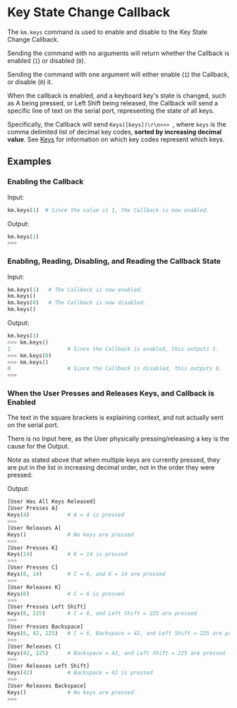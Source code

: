 # Key State Change Callback

The `km.keys` command is used to enable and disable to the Key State Change Callback.

Sending the command with no arguments will return whether the Callback is enabled (`1`) or disabled (`0`).

Sending the command with one argument will either enable (`1`) the Callback, or disable (`0`) it.

When the callback is enabled, and a keyboard key's state is changed, such as A being pressed, or Left Shift being
released, the Callback will send a specific line of text on the serial port, representing the state of all keys.

Specifically, the Callback will send `Keys([keys])\r\n>>> `, where `keys` is the comma delimited list of decimal key
codes, **sorted by increasing decimal value**. See [Keys](../keys.md) for information on which key codes represent which
keys.

## Examples

### Enabling the Callback

Input:
```python
km.keys(1)  # Since the value is 1, the Callback is now enabled.
```

Output:
```python
km.keys(1)
>>>
```

### Enabling, Reading, Disabling, and Reading the Callback State

Input:
```python
km.keys(1)   # The Callback is now enabled.
km.keys()
km.keys(0)   # The Callback is now disabled.
km.keys()
```

Output:
```python
km.keys(1)
>>> km.keys()
1                  # Since the Callback is enabled, this outputs 1.
>>> km.keys(0)
>>> km.keys()
0                  # Since the Callback is disabled, this outputs 0.
>>>
```

### When the User Presses and Releases Keys, and Callback is Enabled

The text in the square brackets is explaining context, and not actually sent on the serial port.

There is no Input here, as the User physically pressing/releasing a key is the cause for the Output.

Note as stated above that when multiple keys are currently pressed, they are put in the list in increasing decimal
order, not in the order they were pressed.

Output:
```python
[User Has All Keys Released]
[User Presses A]
Keys(4)            # A = 4 is pressed
>>>
[User Releases A]
Keys()             # No keys are pressed
>>>
[User Presses K]
Keys(14)           # K = 14 is pressed
>>>
[User Presses C]
Keys(6, 14)        # C = 6, and K = 14 are pressed
>>>
[User Releases K]
Keys(6)            # C = 6 is pressed
>>>
[User Presses Left Shift]
Keys(6, 225)       # C = 6, and Left Shift = 225 are pressed
>>>
[User Presses Backspace]
Keys(6, 42, 225)   # C = 6, Backspace = 42, and Left Shift = 225 are pressed
>>>
[User Releases C]
Keys(42, 225)      # Backspace = 42, and Left Shift = 225 are pressed
>>>
[User Releases Left Shift]
Keys(42)           # Backspace = 42 is pressed
>>>
[User Releases Backspace]
Keys()             # No keys are pressed
>>>
```
